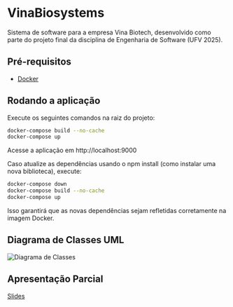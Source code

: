 # VinaBiosystems
Sistema de software para a empresa Vina Biotech, desenvolvido como parte do projeto final da disciplina de Engenharia de Software (UFV 2025).

## Pré-requisitos
- [Docker](https://www.docker.com/get-started)


## Rodando a aplicação
Execute os seguintes comandos na raiz do projeto:

```bash
docker-compose build --no-cache
docker-compose up
```

Acesse a aplicação em http://localhost:9000

Caso atualize as dependências usando o npm install (como instalar uma nova biblioteca), execute:
```bash
docker-compose down 
docker-compose build --no-cache
docker-compose up
```
Isso garantirá que as novas dependências sejam refletidas corretamente na imagem Docker.

## Diagrama de Classes UML
![Diagrama de Classes](https://github.com/user-attachments/assets/4a0ccb3c-1533-46c5-aecc-83bb4b6f071c)

## Apresentação Parcial
[Slides](https://www.canva.com/design/DAGqApeoEKQ/3kLv0kNzwonMMfBMdBBnuw/edit?ui=eyJIIjp7IkEiOnRydWV9fQ)
